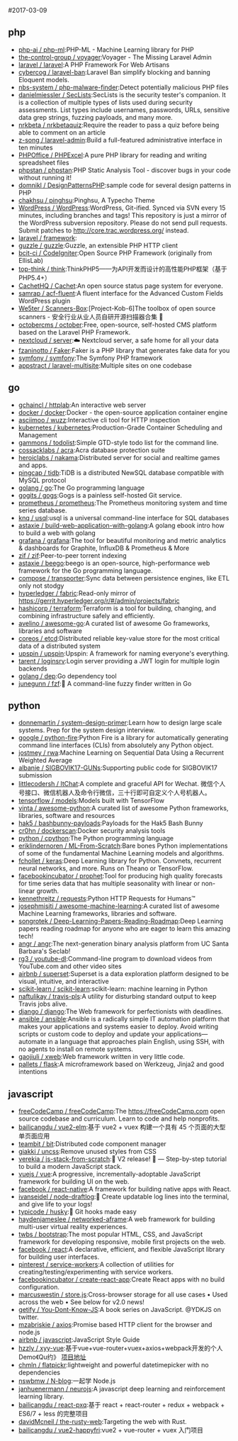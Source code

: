 #2017-03-09

## php
* [php-ai / php-ml](https://github.com/php-ai/php-ml):PHP-ML - Machine Learning library for PHP
* [the-control-group / voyager](https://github.com/the-control-group/voyager):Voyager - The Missing Laravel Admin
* [laravel / laravel](https://github.com/laravel/laravel):A PHP Framework For Web Artisans
* [cybercog / laravel-ban](https://github.com/cybercog/laravel-ban):Laravel Ban simplify blocking and banning Eloquent models.
* [nbs-system / php-malware-finder](https://github.com/nbs-system/php-malware-finder):Detect potentially malicious PHP files
* [danielmiessler / SecLists](https://github.com/danielmiessler/SecLists):SecLists is the security tester's companion. It is a collection of multiple types of lists used during security assessments. List types include usernames, passwords, URLs, sensitive data grep strings, fuzzing payloads, and many more.
* [nrkbeta / nrkbetaquiz](https://github.com/nrkbeta/nrkbetaquiz):Require the reader to pass a quiz before being able to comment on an article
* [z-song / laravel-admin](https://github.com/z-song/laravel-admin):Build a full-featured administrative interface in ten minutes
* [PHPOffice / PHPExcel](https://github.com/PHPOffice/PHPExcel):A pure PHP library for reading and writing spreadsheet files
* [phpstan / phpstan](https://github.com/phpstan/phpstan):PHP Static Analysis Tool - discover bugs in your code without running it!
* [domnikl / DesignPatternsPHP](https://github.com/domnikl/DesignPatternsPHP):sample code for several design patterns in PHP
* [chakhsu / pinghsu](https://github.com/chakhsu/pinghsu):Pinghsu, A Typecho Theme
* [WordPress / WordPress](https://github.com/WordPress/WordPress):WordPress, Git-ified. Synced via SVN every 15 minutes, including branches and tags! This repository is just a mirror of the WordPress subversion repository. Please do not send pull requests. Submit patches to http://core.trac.wordpress.org/ instead.
* [laravel / framework](https://github.com/laravel/framework):
* [guzzle / guzzle](https://github.com/guzzle/guzzle):Guzzle, an extensible PHP HTTP client
* [bcit-ci / CodeIgniter](https://github.com/bcit-ci/CodeIgniter):Open Source PHP Framework (originally from EllisLab)
* [top-think / think](https://github.com/top-think/think):ThinkPHP5——为API开发而设计的高性能PHP框架（基于PHP5.4+）
* [CachetHQ / Cachet](https://github.com/CachetHQ/Cachet):An open source status page system for everyone.
* [samrap / acf-fluent](https://github.com/samrap/acf-fluent):A fluent interface for the Advanced Custom Fields WordPress plugin
* [We5ter / Scanners-Box](https://github.com/We5ter/Scanners-Box):[Project-Kob-6]The toolbox of open source scanners - 安全行业从业人员自研开源扫描器合集 👻
* [octobercms / october](https://github.com/octobercms/october):Free, open-source, self-hosted CMS platform based on the Laravel PHP Framework.
* [nextcloud / server](https://github.com/nextcloud/server):☁️ Nextcloud server, a safe home for all your data
* [fzaninotto / Faker](https://github.com/fzaninotto/Faker):Faker is a PHP library that generates fake data for you
* [symfony / symfony](https://github.com/symfony/symfony):The Symfony PHP framework
* [appstract / laravel-multisite](https://github.com/appstract/laravel-multisite):Multiple sites on one codebase

## go
* [gchaincl / httplab](https://github.com/gchaincl/httplab):An interactive web server
* [docker / docker](https://github.com/docker/docker):Docker - the open-source application container engine
* [asciimoo / wuzz](https://github.com/asciimoo/wuzz):Interactive cli tool for HTTP inspection
* [kubernetes / kubernetes](https://github.com/kubernetes/kubernetes):Production-Grade Container Scheduling and Management
* [gammons / todolist](https://github.com/gammons/todolist):Simple GTD-style todo list for the command line.
* [cossacklabs / acra](https://github.com/cossacklabs/acra):Acra database protection suite
* [heroiclabs / nakama](https://github.com/heroiclabs/nakama):Distributed server for social and realtime games and apps.
* [pingcap / tidb](https://github.com/pingcap/tidb):TiDB is a distributed NewSQL database compatible with MySQL protocol
* [golang / go](https://github.com/golang/go):The Go programming language
* [gogits / gogs](https://github.com/gogits/gogs):Gogs is a painless self-hosted Git service.
* [prometheus / prometheus](https://github.com/prometheus/prometheus):The Prometheus monitoring system and time series database.
* [knq / usql](https://github.com/knq/usql):usql is a universal command-line interface for SQL databases
* [astaxie / build-web-application-with-golang](https://github.com/astaxie/build-web-application-with-golang):A golang ebook intro how to build a web with golang
* [grafana / grafana](https://github.com/grafana/grafana):The tool for beautiful monitoring and metric analytics & dashboards for Graphite, InfluxDB & Prometheus & More
* [zif / zif](https://github.com/zif/zif):Peer-to-peer torrent indexing
* [astaxie / beego](https://github.com/astaxie/beego):beego is an open-source, high-performance web framework for the Go programming language.
* [compose / transporter](https://github.com/compose/transporter):Sync data between persistence engines, like ETL only not stodgy
* [hyperledger / fabric](https://github.com/hyperledger/fabric):Read-only mirror of https://gerrit.hyperledger.org/r/#/admin/projects/fabric
* [hashicorp / terraform](https://github.com/hashicorp/terraform):Terraform is a tool for building, changing, and combining infrastructure safely and efficiently.
* [avelino / awesome-go](https://github.com/avelino/awesome-go):A curated list of awesome Go frameworks, libraries and software
* [coreos / etcd](https://github.com/coreos/etcd):Distributed reliable key-value store for the most critical data of a distributed system
* [upspin / upspin](https://github.com/upspin/upspin):Upspin: A framework for naming everyone's everything.
* [tarent / loginsrv](https://github.com/tarent/loginsrv):Login server providing a JWT login for multiple login backends
* [golang / dep](https://github.com/golang/dep):Go dependency tool
* [junegunn / fzf](https://github.com/junegunn/fzf):🌸 A command-line fuzzy finder written in Go

## python
* [donnemartin / system-design-primer](https://github.com/donnemartin/system-design-primer):Learn how to design large scale systems. Prep for the system design interview.
* [google / python-fire](https://github.com/google/python-fire):Python Fire is a library for automatically generating command line interfaces (CLIs) from absolutely any Python object.
* [jostmey / rwa](https://github.com/jostmey/rwa):Machine Learning on Sequential Data Using a Recurrent Weighted Average
* [albanie / SIGBOVIK17-GUNs](https://github.com/albanie/SIGBOVIK17-GUNs):Supporting public code for SIGBOVIK17 submission
* [littlecodersh / ItChat](https://github.com/littlecodersh/ItChat):A complete and graceful API for Wechat. 微信个人号接口、微信机器人及命令行微信，三十行即可自定义个人号机器人。
* [tensorflow / models](https://github.com/tensorflow/models):Models built with TensorFlow
* [vinta / awesome-python](https://github.com/vinta/awesome-python):A curated list of awesome Python frameworks, libraries, software and resources
* [hak5 / bashbunny-payloads](https://github.com/hak5/bashbunny-payloads):Payloads for the Hak5 Bash Bunny
* [cr0hn / dockerscan](https://github.com/cr0hn/dockerscan):Docker security analysis tools
* [python / cpython](https://github.com/python/cpython):The Python programming language
* [eriklindernoren / ML-From-Scratch](https://github.com/eriklindernoren/ML-From-Scratch):Bare bones Python implementations of some of the fundamental Machine Learning models and algorithms.
* [fchollet / keras](https://github.com/fchollet/keras):Deep Learning library for Python. Convnets, recurrent neural networks, and more. Runs on Theano or TensorFlow.
* [facebookincubator / prophet](https://github.com/facebookincubator/prophet):Tool for producing high quality forecasts for time series data that has multiple seasonality with linear or non-linear growth.
* [kennethreitz / requests](https://github.com/kennethreitz/requests):Python HTTP Requests for Humans™
* [josephmisiti / awesome-machine-learning](https://github.com/josephmisiti/awesome-machine-learning):A curated list of awesome Machine Learning frameworks, libraries and software.
* [songrotek / Deep-Learning-Papers-Reading-Roadmap](https://github.com/songrotek/Deep-Learning-Papers-Reading-Roadmap):Deep Learning papers reading roadmap for anyone who are eager to learn this amazing tech!
* [angr / angr](https://github.com/angr/angr):The next-generation binary analysis platform from UC Santa Barbara's Seclab!
* [rg3 / youtube-dl](https://github.com/rg3/youtube-dl):Command-line program to download videos from YouTube.com and other video sites
* [airbnb / superset](https://github.com/airbnb/superset):Superset is a data exploration platform designed to be visual, intuitive, and interactive
* [scikit-learn / scikit-learn](https://github.com/scikit-learn/scikit-learn):scikit-learn: machine learning in Python
* [naftulikay / travis-pls](https://github.com/naftulikay/travis-pls):A utility for disturbing standard output to keep Travis jobs alive.
* [django / django](https://github.com/django/django):The Web framework for perfectionists with deadlines.
* [ansible / ansible](https://github.com/ansible/ansible):Ansible is a radically simple IT automation platform that makes your applications and systems easier to deploy. Avoid writing scripts or custom code to deploy and update your applications— automate in a language that approaches plain English, using SSH, with no agents to install on remote systems.
* [gaojiuli / xweb](https://github.com/gaojiuli/xweb):Web framework written in very little code.
* [pallets / flask](https://github.com/pallets/flask):A microframework based on Werkzeug, Jinja2 and good intentions

## javascript
* [freeCodeCamp / freeCodeCamp](https://github.com/freeCodeCamp/freeCodeCamp):The https://freeCodeCamp.com open source codebase and curriculum. Learn to code and help nonprofits.
* [bailicangdu / vue2-elm](https://github.com/bailicangdu/vue2-elm):基于 vue2 + vuex 构建一个具有 45 个页面的大型单页面应用
* [teambit / bit](https://github.com/teambit/bit):Distributed code component manager
* [giakki / uncss](https://github.com/giakki/uncss):Remove unused styles from CSS
* [verekia / js-stack-from-scratch](https://github.com/verekia/js-stack-from-scratch):🎉 V2 release! 🎉 — Step-by-step tutorial to build a modern JavaScript stack.
* [vuejs / vue](https://github.com/vuejs/vue):A progressive, incrementally-adoptable JavaScript framework for building UI on the web.
* [facebook / react-native](https://github.com/facebook/react-native):A framework for building native apps with React.
* [ivanseidel / node-draftlog](https://github.com/ivanseidel/node-draftlog):📜 Create updatable log lines into the terminal, and give life to your logs!
* [typicode / husky](https://github.com/typicode/husky):🐶 Git hooks made easy
* [haydenjameslee / networked-aframe](https://github.com/haydenjameslee/networked-aframe):A web framework for building multi-user virtual reality experiences.
* [twbs / bootstrap](https://github.com/twbs/bootstrap):The most popular HTML, CSS, and JavaScript framework for developing responsive, mobile first projects on the web.
* [facebook / react](https://github.com/facebook/react):A declarative, efficient, and flexible JavaScript library for building user interfaces.
* [pinterest / service-workers](https://github.com/pinterest/service-workers):A collection of utilities for creating/testing/experimenting with service workers.
* [facebookincubator / create-react-app](https://github.com/facebookincubator/create-react-app):Create React apps with no build configuration.
* [marcuswestin / store.js](https://github.com/marcuswestin/store.js):Cross-browser storage for all use cases • Used across the web • See below for v2.0 news!
* [getify / You-Dont-Know-JS](https://github.com/getify/You-Dont-Know-JS):A book series on JavaScript. @YDKJS on twitter.
* [mzabriskie / axios](https://github.com/mzabriskie/axios):Promise based HTTP client for the browser and node.js
* [airbnb / javascript](https://github.com/airbnb/javascript):JavaScript Style Guide
* [hzzly / xyy-vue](https://github.com/hzzly/xyy-vue):基于vue+vue-router+vuex+axios+webpack开发的个人Demo《Qu约》 [项目地址]( http://hjingren.cn/xyy-vue )
* [chmln / flatpickr](https://github.com/chmln/flatpickr):lightweight and powerful datetimepicker with no dependencies
* [nswbmw / N-blog](https://github.com/nswbmw/N-blog):一起学 Node.js
* [janhuenermann / neurojs](https://github.com/janhuenermann/neurojs):A javascript deep learning and reinforcement learning library.
* [bailicangdu / react-pxq](https://github.com/bailicangdu/react-pxq):基于 react + react-router + redux + webpack + ES6/7 + less 的完整项目
* [davidMcneil / the-rusty-web](https://github.com/davidMcneil/the-rusty-web):Targeting the web with Rust.
* [bailicangdu / vue2-happyfri](https://github.com/bailicangdu/vue2-happyfri):vue2 + vue-router + vuex 入门项目
